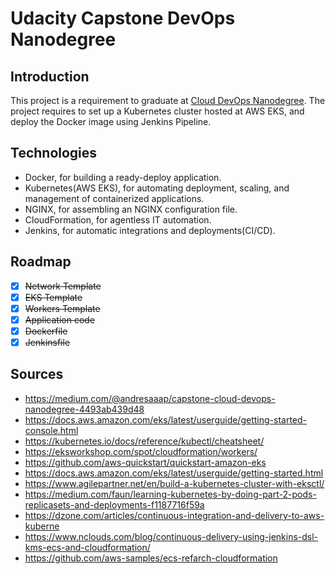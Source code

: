 # Udacity Capstone DevOps Nanodegree

## Introduction

This project is a requirement to graduate at [Cloud DevOps Nanodegree](https://www.udacity.com/course/cloud-dev-ops-nanodegree--nd9991). The project requires to set up a Kubernetes cluster hosted at AWS EKS, and deploy the Docker image using Jenkins Pipeline.

## Technologies

* Docker, for building a ready-deploy application.
* Kubernetes(AWS EKS), for automating deployment, scaling, and management of containerized applications.
* NGINX, for assembling an NGINX configuration file.
* CloudFormation, for agentless IT automation.
* Jenkins, for automatic integrations and deployments(CI/CD).

## Roadmap
  - [x] ~~Network Template~~
  - [x] ~~EKS Template~~
  - [x] ~~Workers Template~~
  - [x] ~~Application code~~
  - [x] ~~Dockerfile~~
  - [x] ~~Jenkinsfile~~

## Sources
* https://medium.com/@andresaaap/capstone-cloud-devops-nanodegree-4493ab439d48
* https://docs.aws.amazon.com/eks/latest/userguide/getting-started-console.html
* https://kubernetes.io/docs/reference/kubectl/cheatsheet/
* https://eksworkshop.com/spot/cloudformation/workers/
* https://github.com/aws-quickstart/quickstart-amazon-eks
* https://docs.aws.amazon.com/eks/latest/userguide/getting-started.html
* https://www.agilepartner.net/en/build-a-kubernetes-cluster-with-eksctl/
* https://medium.com/faun/learning-kubernetes-by-doing-part-2-pods-replicasets-and-deployments-f1187716f59a
* https://dzone.com/articles/continuous-integration-and-delivery-to-aws-kuberne
* https://www.nclouds.com/blog/continuous-delivery-using-jenkins-dsl-kms-ecs-and-cloudformation/
* https://github.com/aws-samples/ecs-refarch-cloudformation